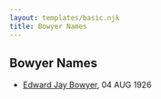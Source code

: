 ```yaml
---
layout: templates/basic.njk
title: Bowyer Names
---
```

## Bowyer Names
- [Edward Jay Bowyer](/people/8/84507710), 04 AUG 1926